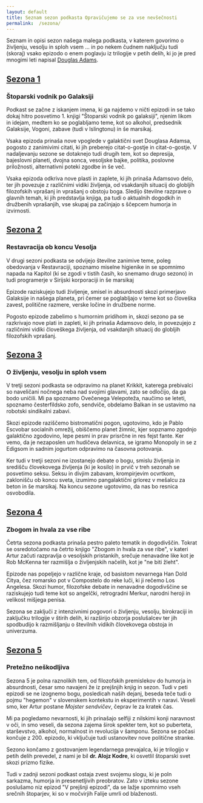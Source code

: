```yaml
---
layout: default
title: Seznam sezon podkasta Opravičujemo se za vse nevšečnosti
permalink:  /sezona/
---
```


Seznam in opisi sezon našega malega podkasta, v katerem govorimo o življenju, vesolju in sploh vsem ... in po nekem čudnem naključju tudi (skoraj) vsako epizodo o enem poglavju iz trilogije v petih delih, ki jo je pred mnogimi leti napisal [Douglas Adams](https://sl.wikipedia.org/wiki/Douglas_Adams). 

## [Sezona 1](../sezona/01/)

### Štoparski vodnik po Galaksiji

Podkast se začne z iskanjem imena, ki ga najdemo v ničti epizodi in se tako dokaj hitro posvetimo 1. knjigi "Štoparski vodnik po galaksiji", njenim likom in idejam, medtem ko se poglabljamo teme, kot so alkohol, predsednik Galaksije, Vogoni, zabave (tudi v Islingtonu) in še marsikaj.

Vsaka epizoda prinaša nove vpoglede v galaktični svet Douglasa Adamsa, pogosto z zanimivimi citati, ki jih preberejo citat-o-gostje in citat-o-gostje. V nadaljevanju sezone se dotaknejo tudi drugih tem, kot so depresija, bajeslovni planeti, dvojna sonca, vesoljske bajke, politika, poslovne priložnosti, alternativni poteki zgodbe in še več.

Vsaka epizoda odkriva nove plasti in zaplete, ki jih prinaša Adamsovo delo, ter jih povezuje z različnimi vidiki življenja, od vsakdanjih situacij do globljih filozofskih vprašanj in vprašanj o obstoju boga. Sledijo številne razprave o glavnih temah, ki jih predstavlja knjiga, pa tudi o aktualnih dogodkih in družbenih vprašanjih, vse skupaj pa začinjajo s ščepcem humorja in izvirnosti.

## [Sezona 2](../sezona/02/)

### Restavracija ob koncu Vesolja

V drugi sezoni podkasta se odvijejo številne zanimive teme, poleg obedovanja v Restavraciji, spoznamo miselne higienike in se spomnimo napada na Kapitol (ki se zgodi v tistih časih, ko snemamo drugo sezono) in tudi programerje v Sirijski korporaciji in še marsikaj

Epizode raziskujejo tudi življenje, smisel in absurdnosti skozi primerjavo Galaksije in našega planeta, pri čemer se poglabljajo v teme kot so človeška zavest, politične razmere, verske ločine in družbene norme.

Pogosto epizode zabelimo s humornim pridihom in, skozi sezono pa se razkrivajo nove plati in zapleti, ki jih prinaša Adamsovo delo, in povezujejo z različnimi vidiki človeškega življenja, od vsakdanjih situacij do globljih filozofskih vprašanj.


<!-- *GPT* Epizode se dotikajo letenja, stripovskih junakov, Balkana, robotskih zabav, matematičnih paradoksov in družabnih omrežij, med drugim. V ospredju so tudi humor, filozofske razprave in spomini na zgodovinske dogodke, kot so vojne, politični režimi in tehnološki napredki. Skozi številne citate, prebrane s strani različnih gostov, poslušalci vstopajo v raznolik svet Douglasa Adamsa, ki navdihuje razmišljanje o smislu življenja in univerzuma. Vsaka epizoda prinaša svež vpogled v galaktični svet in hkrati spodbuja k razmisleku o človeški eksistenci in družbenih izzivih. -->


## [Sezona 3](../sezona/03/)

### O življenju, vesolju in sploh vsem

V tretji sezoni podkasta se odpravimo na planet Krikkit, katerega prebivalci so naveličani nočnega neba nad svojimi glavami, zato se odločijo, da ga bodo uničili. Mi pa spoznamo Ovečenega Velepoteža, naučimo se leteti, spoznamo česterfildsko zofo, sendviče, obdelamo Balkan in se ustavimo na robotski sindikalni zabavi.

Skozi epizode raziščemo bistromatični pogon, ugotovimo, kdo je Pablo Escvobar socialnih omrežij, obiščemo planet žimnic, kjer sopznamo zgodnjo galaktično zgodovino, lepe pesmi in prav prisrčne in res fejst fante. Ker vemo, da je nezaposlen um hudičeva delavnica, se igramo Monopoly in se z Edigsom  in sadnim jogurtom odpravimo na časovna potovanja.

Ker tudi v tretji sezoni ne izostanejo debate o bogu, smislu življenja in središču človekovega življenja (ki je kosilo) in prvič v treh sezonah se posvetimo seksu. Seksu in divjim zabavam, krompirjevim ocvrtkom, zaklonišču ob koncu sveta, izumimo pangalaktični grlorez v mešalcu za beton in še marsikaj. Na koncu sezone ugotovimo, da nas bo resnica osvobodila. 

## [Sezona 4](../sezona/04/)

### Zbogom in hvala za vse ribe

Četrta sezona podkasta prinaša pestro paleto tematik in dogodivščin. Tokrat se osredotočamo na četrto knjigo "Zbogom in hvala za vse ribe", v kateri Artur začuti razpravlja o vesoljskih pristankih, srečuje nenavadne like kot je Rob McKenna ter razmišlja o življenjskih načelih, kot je "ne biti žleht".

Epizode nas popeljejo v različne kraje, od basistom nevarnega Han Dold Citya, čez romarsko pot v Compostelo do reke luči, ki ji rečemo Los Angelesa. Skozi humor, filozofske debate in nenavadne dogodivščine se raziskujejo tudi teme kot so angelčki, retrogradni Merkur, narodni heroji in velikost mišjega penisa.

Sezona se zaključi z intenzivnimi pogovori o življenju, vesolju, birokraciji in zaključku trilogije v štirih delih, ki razširijo obzorja poslušalcev ter jih spodbudijo k razmišljanju o številnih vidikih človekovega obstoja in univerzuma. 

## [Sezona 5](../sezona/05/)

### Pretežno neškodljiva

Sezona 5 je polna raznolikih tem, od filozofskih premislekov do humorja in absurdnosti, česar smo navajeni že iz prejšnjih knjig in sezon. Tudi v peti epizodi se ne izognemo bogu, posledicah naših dejanj, beseda teče tudi o pojmu "hegemon" v slovenskem kontekstu in eksperimentih v naravi. Veseli smo, ker Artur postane *Mojster sendvičev*, čeprav le za kratek čas.

Mi pa pogledamo nevarnosti, ki jih prinašajo selfiji z nilskimi konji naravnost v oči, in smo veseli, da sezona zajema širok spekter tem, kot so puberteta, starševstvo, alkohol, normalnost in revolucija v šamponu. Sezona se počasi končuje z 200. epizodo, ki vključuje tudi ustanovitev nove politične stranke. 

Sezono končamo z gostovanjem legendarnega prevajalca, ki je trilogijo v petih delih prevedel, z nami je bil **dr. Alojz Kodre**, ki osvetlil štoparski svet skozi prizmo fizike. 

Tudi v zadnji sezoni podkast ostaja zvest svojemu slogu, ki je poln sarkazma, humorja in presenetljivih preobratov. Zato v izteku sezone poslušamo niz epizod "V prejšnji epizodi", da se lažje spomnimo vseh srečnih štoparjev, ki so v močvirjih Falije umrli od blaženosti. 